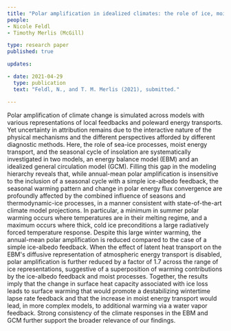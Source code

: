 ```yaml
---
title: "Polar amplification in idealized climates: the role of ice, moisture, and seasons" 
people:
- Nicole Feldl
- Timothy Merlis (McGill)

type: research paper
published: true

updates:

- date: 2021-04-29
  type: publication
  text: "Feldl, N., and T. M. Merlis (2021), submitted."

---
```


Polar amplification of climate change is simulated across models with various representations of local feedbacks and poleward energy transports. Yet uncertainty in attribution remains due to the interactive nature of the physical mechanisms and the different perspectives afforded by different diagnostic methods. Here, the role of sea-ice processes, moist energy transport, and the seasonal cycle of insolation are systematically investigated in two models, an energy balance model (EBM) and an idealized general circulation model (GCM). Filling this gap in the modeling hierarchy reveals that, while annual-mean polar amplification is insensitive to the inclusion of a seasonal cycle with a simple ice-albedo feedback, the seasonal warming pattern and change in polar energy flux convergence are profoundly affected by the combined influence of seasons and thermodynamic-ice processes, in a manner consistent with state-of-the-art climate model projections. In particular, a minimum in summer polar warming occurs where temperatures are in their melting regime, and a maximum occurs where thick, cold ice preconditions a large radiatively forced temperature response. Despite this large winter warming, the annual-mean polar amplification is reduced compared to the case of a simple ice-albedo feedback. When the effect of latent heat transport on the EBM's diffusive representation of atmospheric energy transport is disabled, polar amplification is further reduced by a factor of 1.7 across the range of ice representations, suggestive of a superposition of warming contributions by the ice-albedo feedback and moist processes. Together, the results imply that the change in surface heat capacity associated with ice loss leads to surface warming that would promote a destabilizing wintertime lapse rate feedback and that the increase in moist energy transport would lead, in more complex models, to additional warming via a water vapor feedback. Strong consistency of the climate responses in the EBM and GCM further support the broader relevance of our findings.

